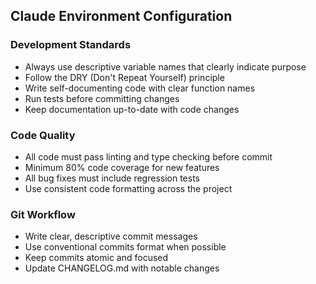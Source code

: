 ## Claude Environment Configuration
<!-- CLAUDE-ENV-START v2.5.0 -->
### Development Standards

- Always use descriptive variable names that clearly indicate purpose
- Follow the DRY (Don't Repeat Yourself) principle  
- Write self-documenting code with clear function names
- Run tests before committing changes
- Keep documentation up-to-date with code changes

### Code Quality

- All code must pass linting and type checking before commit
- Minimum 80% code coverage for new features
- All bug fixes must include regression tests
- Use consistent code formatting across the project

### Git Workflow

- Write clear, descriptive commit messages
- Use conventional commits format when possible
- Keep commits atomic and focused
- Update CHANGELOG.md with notable changes
<!-- CLAUDE-ENV-END -->